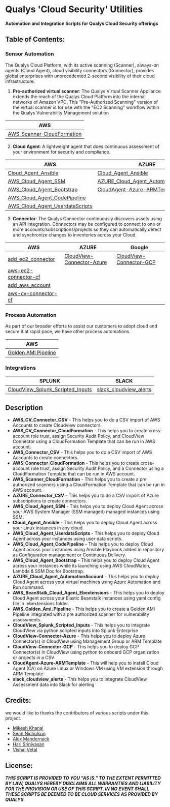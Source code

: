 # Qualys 'Cloud Security' Utilities
**Automation and Integration Scripts for Qualys Cloud Security offerings** 


## Table of Contents: 

### Sensor Automation
The Qualys Cloud Platform, with its active scanning (Scanner), always-on agents (Cloud Agent), cloud visibility connectors (Connector), provides global enterprises with unprecedented 2-second visibility of their cloud infrastructure.

1. **Pre-authorized virtual scanner**: The Qualys Virtual Scanner Appliance extends the reach of the Qualys Cloud Platform into the internal networks of Amazon VPC. This "Pre-Authorized Scanning" version of the virtual scanner is for use with the "EC2 Scanning" workflow within the Qualys Vulnerability Management solution 

AWS |
----|
[AWS_Scanner_CloudFormation](https://github.com/Qualys-Public/add_aws_Scanner) |
2. **Cloud Agent**: A lightweight agent that does continuous assessment of your environment for security and compliance.

AWS | AZURE | Google
----| ----- | ------
[Cloud_Agent_Ansible](https://github.com/Qualys-Public/deploy_qualys_Ansible) | [Cloud_Agent_Ansible](https://github.com/Qualys-Public/deploy_qualys_Ansible) | [Cloud_Agent_Ansible](https://github.com/Qualys-Public/deploy_qualys_Ansible)
[AWS_Cloud_Agent_SSM](https://github.com/Qualys-Public/deploy_qualys_SSM) | [AZURE_Cloud_Agent_AutomationAccount](https://github.com/Qualys-Public/deploy_qualys_Azure_Automation) |
[AWS_Cloud_Agent_Bootstrap](https://github.com/Qualys-Public/deploy_qualys_bootstap-AWS) | [CloudAgent-Azure-ARMTemplate](https://github.com/Qualys-Public/CloudAgent-Azure-ARMTemplate)
[AWS_Cloud_Agent_CodePipeline](https://github.com/Qualys-Public/deploy_qualys_CD_Pipeline_AWS) | 
[AWS_Cloud_Agent_UserdataScripts](https://github.com/Qualys-Public/deploy_qualys_s3)|  
3. **Connector**: The Qualys Connector continuously discovers assets using an API integration. Connectors may be configured to connect to one or more accounts/subscriptions/projects so they can automatically detect and synchronize changes to inventories across your Cloud.

AWS | AZURE | Google
----| ----- | ------
[add_ec2_connector](https://github.com/Qualys-Public/add_ec2_connector) | [CloudView-Connector-Azure](https://github.com/Qualys-Public/CloudView-Connector-Azure) | [CloudView-Connector-GCP](https://github.com/Qualys-Public/CloudView-Connector-GCP)
[aws-ec2-connector-cf](https://github.com/Qualys-Public/aws-ec2-connector-cf) |
[add_aws_account](https://github.com/Qualys-Public/add_aws_account) |
[aws-cv-connector-cf](https://github.com/Qualys-Public/aws-cv-connector-cf)|



### Process Automation
As part of our broader efforts to assist our customers to adopt cloud and secure it at rapid pace, we have other process automations.

AWS |
----|
[Golden AMI Pipeline](https://github.com/Qualys-Public/golden-ami-pipeline-with-qualys) |


### Integrations

SPLUNK | SLACK   |
-------| ------- |
[CloudView_Splunk_Scripted_Inputs](https://github.com/Qualys-Public/CloudView_Splunk_Scripted_Inputs) | [slack_cloudview_alerts](https://github.com/Qualys-Public/slack_cloudview_alerts)|

## Description

* **AWS_CV_Connector_CSV** - This helps you to do a CSV import of AWS Accounts to create Cloudview connectors. 
* **AWS_CV_Connector_CloudFormation** - This helps you to create cross-account role trust, assign Security Audit Policy, and CloudView Connector using a CloudFormation Template that can be run in AWS account. 
* **AWS_Connector_CSV** - This helps you to do a CSV import of AWS Accounts to create connectors. 
* **AWS_Connector_CloudFormation** - This helps you to create cross-account role trust, assign Security Audit Policy, and a Connector using a CloudFormation Template that can be run in AWS account. 
* **AWS_Scanner_CloudFormation** - This helps you to create a pre authorized scanners using a CloudFormation Template that can be run in AWS account. 
* **AZURE_Connector_CSV** - This helps you to do a CSV import of Azure subscriptions to create connectors. 
* **AWS_Cloud_Agent_SSM** - This helps you to deploy Cloud Agent across your AWS System Manager (SSM managed) managed instances using SSM. 
* **Cloud_Agent_Ansible** - This helps you to deploy Cloud Agent across your Linux instances in any cloud. 
* **AWS_Cloud_Agent_UserdataScripts** - This helps you to deploy Cloud Agent across your instances using user data scripts. 
* **AWS_Cloud_Agent_CodePipeline** - This helps you to deploy Cloud Agent across your instances using Ansible Playbook added in repository as Configuration management or Continuous Delivery. 
* **AWS_Cloud_Agent_Bootstrap** - This helps you to deploy Cloud Agent across your instances while its launching using AWS CloudWatch, Lambda & SSM Doc for Bootstrap. 
* **AZURE_Cloud_Agent_AutomationAccount** - This helps you to deploy Cloud Agent across your virtual machines using Azure Automation and Run command. 
* **AWS_BeanStalk_Cloud_Agent_Ebextensions** - This helps you to deploy Cloud Agent across your Elastic Beanstalk instances using yaml config file in .ebextensions folder. 
* **AWS_Golden_Ami_Pipeline** - This helps you to create a Golden AMI Pipeline integrated with a pre authorized scanner for vulnerability assessments.
* **CloudView_Splunk_Scripted_Inputs** - This helps you to integrate CloudView via python scripted inputs into Splunk Enterprise
* **CloudView-Connector-Azure** - This helps you to deploy Azure Connector(s) in CloudView using Management Group or ARM Template
* **CloudView-Connector-GCP** - This helps you to deploy GCP Connector(s) in CloudView using python to onboard GCP organization or projects in a CSV
* **CloudAgent-Azure-ARMTemplate** - This will help you to install Cloud Agent (CA) on Azure Linux or Windows VM using VM extension through ARM Template
* **slack_cloudview_alerts** - This helps you to integrate CloudView Assessment data into Slack for alerting

## Credits: 
we would like to thanks the contributors of various scripts under this project.

* [Mikesh Khanal](https://github.com/mkhanal1)
* [Sean Nicholson](https://github.com/snicholson-qualys)
* [Alex Mandernack](https://github.com/amandernackq)
* [Hari Srinivasan](https://github.com/hsrinivasanqualys)
* [Vishal Vetal](https://github.com/vvetal)

## License: 

_**THIS SCRIPT IS PROVIDED TO YOU "AS IS." 
TO THE EXTENT PERMITTED BY LAW, QUALYS HEREBY DISCLAIMS 
ALL WARRANTIES AND LIABILITY FOR THE PROVISION OR USE OF THIS SCRIPT. 
IN NO EVENT SHALL THESE SCRIPTS BE DEEMED TO BE CLOUD SERVICES AS PROVIDED BY QUALYS.**_
